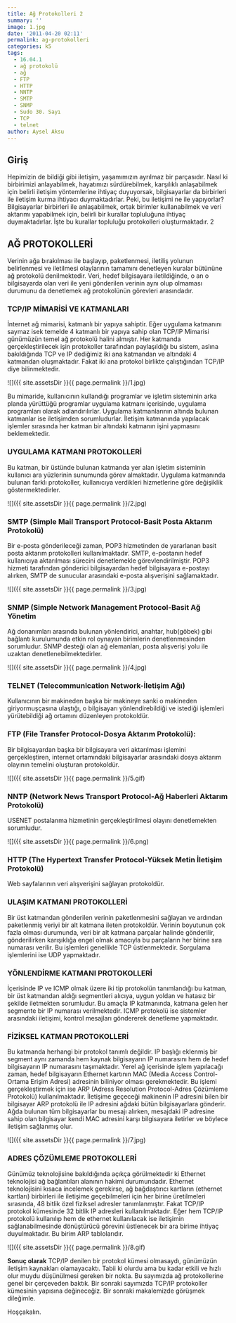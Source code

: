 ```yaml
---
title: Ağ Protokolleri 2
summary: ''
image: 1.jpg
date: '2011-04-20 02:11'
permalink: ag-protokolleri
categories: k5
tags:
  - 16.04.1
  - ağ protokolü
  - ağ
  - FTP
  - HTTP
  - NNTP
  - SMTP
  - SNMP
  - Sudo 30. Sayı
  - TCP
  - telnet
author: Aysel Aksu
---
```

## Giriş

Hepimizin de bildiği gibi iletişim, yaşamımızın ayrılmaz bir parçasıdır. Nasıl ki birbirimizi anlayabilmek, hayatımızı sürdürebilmek, karşılıklı anlaşabilmek için belirli iletişim yöntemlerine ihtiyaç duyuyorsak, bilgisayarlar da birbirleri ile iletişim kurma ihtiyacı duymaktadırlar. Peki, bu iletişimi ne ile yapıyorlar? Bilgisayarlar birbirleri ile anlaşabilmek, ortak birimler kullanabilmek ve veri aktarımı yapabilmek için, belirli bir kurallar topluluğuna ihtiyaç duymaktadırlar. İşte bu kurallar topluluğu protokolleri oluşturmaktadır. 2

## AĞ PROTOKOLLERİ

Verinin ağa bırakılması ile başlayıp, paketlenmesi, iletiliş yolunun belirlenmesi ve iletilmesi olaylarının tamamını denetleyen kuralar bütününe ağ protokolü denilmektedir. Veri, hedef bilgisayara iletildiğinde, o an o bilgisayarda olan veri ile yeni gönderilen verinin aynı olup olmaması durumunu da denetlemek ağ protokolünün görevleri arasındadır.

### TCP/IP MİMARİSİ VE KATMANLARI

İnternet ağ mimarisi, katmanlı bir yapıya sahiptir. Eğer uygulama katmanını saymaz isek temelde 4 katmanlı bir yapıya sahip olan TCP/IP Mimarisi günümüzün temel ağ protokolü halini almıştır. Her katmanda gerçekleştirilecek işin protokoller tarafından paylaşıldığı bu sistem, aslına bakıldığında TCP ve IP dediğimiz iki ana katmandan ve altındaki 4 katmandan oluşmaktadır. Fakat iki ana protokol birlikte çalıştığından TCP/IP diye bilinmektedir.

![]({{ site.assetsDir }}{{ page.permalink }}/1.jpg)

Bu mimaride, kullanıcının kullandığı programlar ve işletim sisteminin arka
planda yürüttüğü programlar uygulama katmanı içerisinde, uygulama programları olarak adlandırılırlar. Uygulama katmanlarının altında bulunan katmanlar ise iletişimden sorumludurlar. İletişim katmanında yapılacak işlemler sırasında her katman bir altındaki katmanın işini yapmasını beklemektedir.

### UYGULAMA KATMANI PROTOKOLLERİ

Bu katman, bir üstünde bulunan katmanda yer alan işletim sisteminin kullanıcı ara yüzlerinin sunumunda görev almaktadır. Uygulama katmanında bulunan farklı protokoller, kullanıcıya verdikleri hizmetlerine göre değişiklik göstermektedirler.

![]({{ site.assetsDir }}{{ page.permalink }}/2.jpg)

### SMTP (Simple Mail Transport Protocol-Basit Posta Aktarım Protokolü)

Bir e-posta gönderileceği zaman, POP3 hizmetinden de yararlanan basit posta aktarım protokolleri kullanılmaktadır. SMTP, e-postanın hedef kullanıcıya aktarılması sürecini denetlemekle görevlendirilmiştir. POP3 hizmeti tarafından gönderici bilgisayardan hedef bilgisayara e-postayı alırken, SMTP de sunucular arasındaki e-posta alışverişini sağlamaktadır.

![]({{ site.assetsDir }}{{ page.permalink }}/3.jpg)

### SNMP (Simple Network Management Protocol-Basit Ağ Yönetim

Ağ donanımları arasında bulunan yönlendirici, anahtar, hub(göbek) gibi bağlantı kurulumunda etkin rol oynayan birimlerin denetlenmesinden sorumludur. SNMP desteği olan ağ elemanları, posta alışverişi yolu ile uzaktan denetlenebilmektedirler.

![]({{ site.assetsDir }}{{ page.permalink }}/4.jpg)

### TELNET (Telecommunication Network-İletişim Ağı)

Kullanıcının bir makineden başka bir makineye sanki o makineden giriyormuşçasına ulaştığı, o bilgisayarı yönlendirebildiği ve istediği işlemleri yürütebildiği ağ ortamını düzenleyen protokoldür.

### FTP (File Transfer Protocol-Dosya Aktarım Protokolü):
Bir bilgisayardan başka bir bilgisayara veri aktarılması işlemini gerçekleştiren, internet ortamındaki bilgisayarlar arasındaki dosya aktarım olayının temelini oluşturan protokoldür.

![]({{ site.assetsDir }}{{ page.permalink }}/5.gif)

### NNTP (Network News Transport Protocol-Ağ Haberleri Aktarım Protokolü)
USENET postalanma hizmetinin gerçekleştirilmesi olayını denetlemekten sorumludur.

![]({{ site.assetsDir }}{{ page.permalink }}/6.png)

### HTTP (The Hypertext Transfer Protocol-Yüksek Metin İletişim Protokolü)
Web sayfalarının veri alışverişini sağlayan protokoldür.

### ULAŞIM KATMANI PROTOKOLLERİ

Bir üst katmandan gönderilen verinin paketlenmesini sağlayan ve ardından paketlenmiş veriyi bir alt katmana ileten protokoldür. Verinin boyutunun çok fazla olması durumunda, veri bir alt katmana parçalar halinde gönderilir, gönderilirken karışıklığa engel olmak amacıyla bu parçaların her birine sıra numarası verilir. Bu işlemleri genellikle TCP üstlenmektedir. Sorgulama işlemlerini ise UDP yapmaktadır.

### YÖNLENDİRME KATMANI PROTOKOLLERİ
İçerisinde IP ve ICMP olmak üzere iki tip protokolün tanımlandığı bu katman, bir üst katmandan aldığı segmentleri alıcıya, uygun yoldan ve hatasız bir şekilde iletmekten sorumludur. Bu amaçla IP katmanında, katmana gelen her segmente bir IP numarası verilmektedir. ICMP protokolü ise sistemler arasındaki iletişimi, kontrol mesajları göndererek denetleme yapmaktadır.

### FİZİKSEL KATMAN PROTOKOLLERİ

Bu katmanda herhangi bir protokol tanımlı değildir. IP başlığı eklenmiş bir segment aynı zamanda hem kaynak bilgisayarın IP numarasını hem de hedef bilgisayarın IP numarasını taşımaktadır. Yerel ağ içerisinde işlem yapılacağı zaman, hedef bilgisayarın Ethernet kartının MAC (Media Access Control-Ortama Erişim Adresi) adresinin biliniyor olması gerekmektedir. Bu işlemi gerçekleştirmek için ise ARP (Adress Resolution Protocol-Adres Çözümleme Protokolü) kullanılmaktadır. İletişime geçeceği makinenin IP adresini bilen bir bilgisayar ARP protokolü ile IP adresini ağdaki bütün bilgisayarlara gönderir. Ağda bulunan tüm bilgisayarlar bu mesajı alırken, mesajdaki IP adresine sahip olan bilgisayar kendi MAC adresini karşı bilgisayara iletirler ve böylece iletişim sağlanmış olur.

![]({{ site.assetsDir }}{{ page.permalink }}/7.jpg)

### ADRES ÇÖZÜMLEME PROTOKOLLERİ

Günümüz teknolojisine bakıldığında açıkça görülmektedir ki Ethernet teknolojisi ağ bağlantıları alanının hakimi durumundadır. Ethernet teknolojisini kısaca incelemek gerekirse, ağ bağdaştırıcı kartların (ethernet kartları) birbirleri ile iletişime geçebilmeleri için her birine üretilmeleri sırasında, 48 bitlik özel fiziksel adresler tanımlanmıştır. Fakat TCP/IP protokol kümesinde 32 bitlik IP adresleri kullanılmaktadır. Eğer hem TCP/IP protokolü kullanılıp hem de ethernet kullanılacak ise iletişimin sağlanabilmesinde dönüştürücü görevini üstlenecek bir ara birime ihtiyaç duyulmaktadır. Bu birim ARP tablolarıdır.

![]({{ site.assetsDir }}{{ page.permalink }}/8.gif)

**Sonuç olarak** TCP/IP denilen bir protokol kümesi olmasaydı, günümüzün iletişim kaynakları olamayacaktı. Tabii ki olurdu ama bu kadar etkili ve hızlı olur muydu düşünülmesi gereken bir nokta. Bu sayımızda ağ protokollerine genel bir çerçeveden baktık. Bir sonraki sayımızda TCP/IP protokoller kümesinin yapısına değineceğiz. Bir sonraki makalemizde görüşmek dileğimle.

Hoşçakalın.